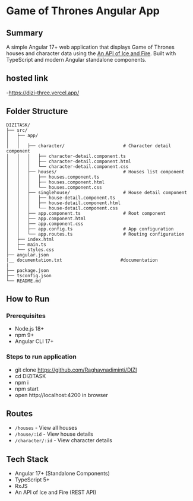# Game of Thrones Angular App

## Summary
A simple Angular 17+ web application that displays Game of Thrones houses and character data using the [An API of Ice and Fire](https://anapioficeandfire.com). Built with TypeScript and modern Angular standalone components.

## hosted link 
-https://dizi-three.vercel.app/ 


## Folder Structure

```
DIZITASK/
├── src/
│   ├── app/
│   │  
│   │   ├── character/                      # Character detail component
│   │   │   ├── character-detail.component.ts
│   │   │   ├── character-detail.component.html
│   │   │   └── character-detail.component.css
│   │   ├── houses/                         # Houses list component
│   │   │   ├── houses.component.ts
│   │   │   ├── houses.component.html
│   │   │   └── houses.component.css
│   │   ├── singlehouse/                    # House detail component
│   │   │   ├── house-detail.component.ts
│   │   │   ├── house-detail.component.html
│   │   │   └── house-detail.component.css
│   │   ├── app.component.ts                # Root component
│   │   ├── app.component.html
│   │   ├── app.component.css
│   │   ├── app.config.ts                   # App configuration
│   │   └── app.routes.ts                   # Routing configuration
│   ├── index.html
│   ├── main.ts
│   └── styles.css
├── angular.json
|__ documentation.txt                      #documentation
|
├── package.json
├── tsconfig.json
└── README.md
```

## How to Run

### Prerequisites
- Node.js 18+
- npm 9+
- Angular CLI 17+

### Steps to run application
- git clone https://github.com/Raghavnadiminti/DIZI
- cd DIZITASK
- npm i
- npm start
- open  http://localhost:4200 in browser




## Routes
- `/houses` - View all houses
- `/house/:id` - View house details
- `/character/:id` - View character details

## Tech Stack
- Angular 17+ (Standalone Components)
- TypeScript 5+
- RxJS
- An API of Ice and Fire (REST API)

